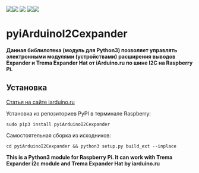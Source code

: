 [![](https://iarduino.ru/img/logo.svg)](https://iarduino.ru)[![](https://wiki.iarduino.ru/img/git-shop.svg?3)](https://iarduino.ru) [![](https://wiki.iarduino.ru/img/git-wiki.svg?2)](https://wiki.iarduino.ru) [![](https://wiki.iarduino.ru/img/git-lesson.svg?2)](https://lesson.iarduino.ru)[![](https://wiki.iarduino.ru/img/git-forum.svg?2)](http://forum.trema.ru)

# pyiArduinoI2Cexpander #

**Данная библилотека (модуль для Python3) позволяет управлять электронными модулями (устройствами) расширения выводов Expander и Trema Expander Hat от iArduino.ru по шине I2C на Raspberry Pi.**

## Установка ##

[Статья на сайте iarduino.ru](https://wiki.iarduino.ru/page/raspberry-python-modules/)

Установка из репозиториев PyPI в терминале Raspberry:

`sudo pip3 install pyiArduinoI2Cexpander`

Самостоятельная сборка из исходников:

`cd pyiArduinoI2Cexpander && python3 setup.py build_ext --inplace`

**This is a Python3 module for Raspberry Pi. It can work with Trema Expander i2c module and Trema Expander Hat by iarduino.ru**
